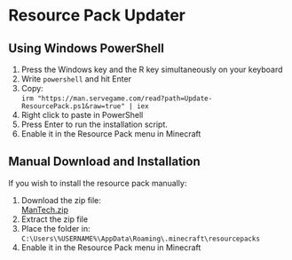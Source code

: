 # Resource Pack Updater

##

## Using Windows PowerShell

1. Press the Windows key and the R key simultaneously on your keyboard
2. Write `powershell` and hit Enter
3. Copy:   
   `irm "https://man.servegame.com/read?path=Update-ResourcePack.ps1&raw=true" | iex`
4. Right click to paste in PowerShell
5. Press Enter to run the installation script.
6. Enable it in the Resource Pack menu in Minecraft

## Manual Download and Installation

If you wish to install the resource pack manually:

1. Download the zip file:  
   [ManTech.zip](https://man.servegame.com/download?path=resourcepacks/ManTech.zip)
2. Extract the zip file
3. Place the folder in:  
   `C:\Users\%USERNAME%\AppData\Roaming\.minecraft\resourcepacks`
4. Enable it in the Resource Pack menu in Minecraft
